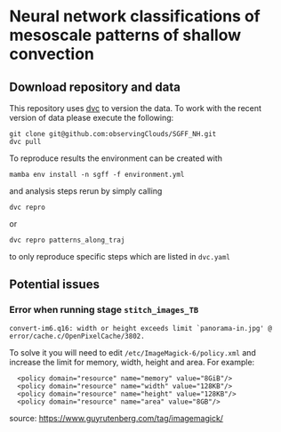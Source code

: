 # Neural network classifications of mesoscale patterns of shallow convection

## Download repository and data

This repository uses [dvc](dvc.org) to version the data. To work with the recent version of data please execute the following:
```shell
git clone git@github.com:observingClouds/SGFF_NH.git
dvc pull
```

To reproduce results the environment can be created with
```
mamba env install -n sgff -f environment.yml
```
and analysis steps rerun by simply calling
```
dvc repro
```
or
```
dvc repro patterns_along_traj
```
to only reproduce specific steps which are listed in `dvc.yaml`


## Potential issues

### Error when running stage `stitch_images_TB`

```
convert-im6.q16: width or height exceeds limit `panorama-in.jpg' @ error/cache.c/OpenPixelCache/3802.
```

To solve it you will need to edit `/etc/ImageMagick-6/policy.xml` and increase the limit for memory, width, height and area. For example:

```
  <policy domain="resource" name="memory" value="8GiB"/>
  <policy domain="resource" name="width" value="128KB"/>
  <policy domain="resource" name="height" value="128KB"/>
  <policy domain="resource" name="area" value="8GB"/>
```

source: https://www.guyrutenberg.com/tag/imagemagick/

